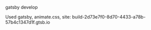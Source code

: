 gatsby develop

Used gatsby, animate.css, 
site: build-2d73e7f0-8d70-4433-a78b-57b4c1347d1f.gtsb.io
